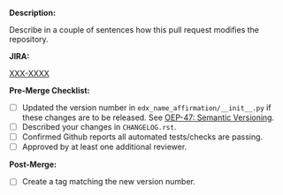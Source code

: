 **Description:**

Describe in a couple of sentences how this pull request modifies the repository.

**JIRA:**

[XXX-XXXX](https://openedx.atlassian.net/browse/XXX-XXXX)

**Pre-Merge Checklist:**

- [ ] Updated the version number in `edx_name_affirmation/__init__.py` if these changes are to be released. See [OEP-47: Semantic Versioning](https://open-edx-proposals.readthedocs.io/en/latest/oep-0047-bp-semantic-versioning.html).
- [ ] Described your changes in `CHANGELOG.rst`.
- [ ] Confirmed Github reports all automated tests/checks are passing.
- [ ] Approved by at least one additional reviewer.

**Post-Merge:**

- [ ] Create a tag matching the new version number.

